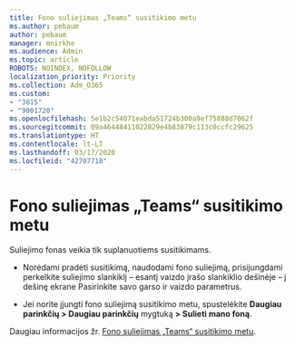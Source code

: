 ```yaml
---
title: Fono suliejimas „Teams“ susitikimo metu
ms.author: pebaum
author: pebaum
manager: mnirkhe
ms.audience: Admin
ms.topic: article
ROBOTS: NOINDEX, NOFOLLOW
localization_priority: Priority
ms.collection: Adm_O365
ms.custom:
- "3815"
- "9001720"
ms.openlocfilehash: 5e1b2c54071eabda51724b300a9ef75888d7062f
ms.sourcegitcommit: 09a46448411022829e4b83879c113c0ccfc29625
ms.translationtype: HT
ms.contentlocale: lt-LT
ms.lasthandoff: 03/17/2020
ms.locfileid: "42707718"
---
```

# <a name="blur-your-background-in-a-teams-meeting"></a>Fono suliejimas „Teams“ susitikimo metu

Suliejimo fonas veikia tik suplanuotiems susitikimams.

- Norėdami pradėti susitikimą, naudodami fono suliejimą, prisijungdami perkelkite suliejimo slankiklį – esantį vaizdo įrašo slankiklio dešinėje – į dešinę ekrane Pasirinkite savo garso ir vaizdo parametrus.

- Jei norite įjungti fono suliejimą susitikimo metu, spustelėkite **Daugiau parinkčių > Daugiau parinkčių** mygtuką **> Sulieti mano foną**.

Daugiau informacijos žr. [Fono suliejimas „Teams“ susitikimo metu](https://support.office.com/article/Blur-your-background-in-a-Teams-meeting-f77a2381-443a-499d-825e-509a140f4780).